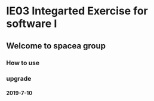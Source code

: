 # IE03 Integarted Exercise for software I  
## Welcome to spacea group  
### How to use

### upgrade

#### 2019-7-10

